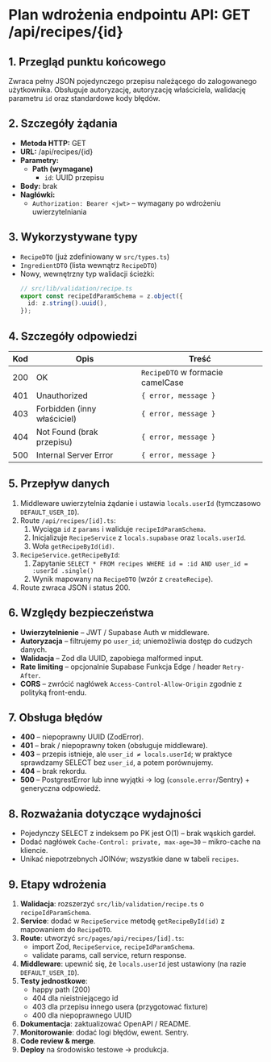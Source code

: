 # Plan wdrożenia endpointu API: GET /api/recipes/{id}

## 1. Przegląd punktu końcowego

Zwraca pełny JSON pojedynczego przepisu należącego do zalogowanego użytkownika. Obsługuje autoryzację, autoryzację właściciela, walidację parametru `id` oraz standardowe kody błędów.

## 2. Szczegóły żądania

- **Metoda HTTP:** GET
- **URL:** /api/recipes/{id}
- **Parametry:**
  - **Path (wymagane)**
    - `id`: UUID przepisu
- **Body:** brak
- **Nagłówki:**
  - `Authorization: Bearer <jwt>` – wymagany po wdrożeniu uwierzytelniania

## 3. Wykorzystywane typy

- `RecipeDTO` (już zdefiniowany w `src/types.ts`)
- `IngredientDTO` (lista wewnątrz `RecipeDTO`)
- Nowy, wewnętrzny typ walidacji ścieżki:
  ```ts
  // src/lib/validation/recipe.ts
  export const recipeIdParamSchema = z.object({
    id: z.string().uuid(),
  });
  ```

## 4. Szczegóły odpowiedzi

| Kod | Opis                        | Treść                            |
| --- | --------------------------- | -------------------------------- |
| 200 | OK                          | `RecipeDTO` w formacie camelCase |
| 401 | Unauthorized                | `{ error, message }`             |
| 403 | Forbidden (inny właściciel) | `{ error, message }`             |
| 404 | Not Found (brak przepisu)   | `{ error, message }`             |
| 500 | Internal Server Error       | `{ error, message }`             |

## 5. Przepływ danych

1. Middleware uwierzytelnia żądanie i ustawia `locals.userId` (tymczasowo `DEFAULT_USER_ID`).
2. Route `/api/recipes/[id].ts`:
   1. Wyciąga `id` z `params` i waliduje `recipeIdParamSchema`.
   2. Inicjalizuje `RecipeService` z `locals.supabase` oraz `locals.userId`.
   3. Woła `getRecipeById(id)`.
3. `RecipeService.getRecipeById`:
   1. Zapytanie `SELECT * FROM recipes WHERE id = :id AND user_id = :userId .single()`
   2. Wynik mapowany na `RecipeDTO` (wzór z `createRecipe`).
4. Route zwraca JSON i status 200.

## 6. Względy bezpieczeństwa

- **Uwierzytelnienie** – JWT / Supabase Auth w middleware.
- **Autoryzacja** – filtrujemy po `user_id`; uniemożliwia dostęp do cudzych danych.
- **Walidacja** – Zod dla UUID, zapobiega malformed input.
- **Rate limiting** – opcjonalnie Supabase Funkcja Edge / header `Retry-After`.
- **CORS** – zwrócić nagłówek `Access-Control-Allow-Origin` zgodnie z polityką front-endu.

## 7. Obsługa błędów

- **400** – niepoprawny UUID (ZodError).
- **401** – brak / niepoprawny token (obsługuje middleware).
- **403** – przepis istnieje, ale `user_id ≠ locals.userId`; w praktyce sprawdzamy SELECT bez `user_id`, a potem porównujemy.
- **404** – brak rekordu.
- **500** – PostgrestError lub inne wyjątki → log (`console.error`/Sentry) + generyczna odpowiedź.

## 8. Rozważania dotyczące wydajności

- Pojedynczy SELECT z indeksem po PK jest O(1) – brak wąskich gardeł.
- Dodać nagłówek `Cache-Control: private, max-age=30` – mikro-cache na kliencie.
- Unikać niepotrzebnych JOINów; wszystkie dane w tabeli `recipes`.

## 9. Etapy wdrożenia

1. **Walidacja**: rozszerzyć `src/lib/validation/recipe.ts` o `recipeIdParamSchema`.
2. **Service**: dodać w `RecipeService` metodę `getRecipeById(id)` z mapowaniem do `RecipeDTO`.
3. **Route**: utworzyć `src/pages/api/recipes/[id].ts`:
   - import Zod, `RecipeService`, `recipeIdParamSchema`.
   - validate params, call service, return response.
4. **Middleware**: upewnić się, że `locals.userId` jest ustawiony (na razie `DEFAULT_USER_ID`).
5. **Testy jednostkowe**:
   - happy path (200)
   - 404 dla nieistniejącego id
   - 403 dla przepisu innego usera (przygotować fixture)
   - 400 dla niepoprawnego UUID
6. **Dokumentacja**: zaktualizować OpenAPI / README.
7. **Monitorowanie**: dodać logi błędów, ewent. Sentry.
8. **Code review & merge**.
9. **Deploy** na środowisko testowe -> produkcja.
